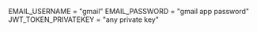 EMAIL_USERNAME = "gmail"
EMAIL_PASSWORD = "gmail app password"
JWT_TOKEN_PRIVATEKEY = "any private key"